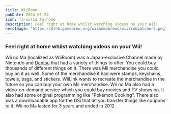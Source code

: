 ```yaml
---
title: WiiRoom
pubDate: 2024-01-24
icon: fa-solid fa-home
description: Feel right at home whilst watching videos on your Wii!
heroImage: "https://dlhb.gamebrew.org/wiihomebrews/wiilinkpatcher7.png"
---
```

### Feel right at home whilst watching videos on your Wii!

Wii no Ma (localized as WiiRoom) was a Japan-exclusive Channel made by Nintendo and <a
        href="http://www.dentsu.com">Dentsu</a> that had a variety of things to offer. You could buy thousands of
      different things on it. There was Mii merchandise you could buy on it as well. Some of the merchandise it had were
      stamps, keychains, towels, bags, and stickers. WiiLink wants to recreate the merchandise in the future so you
      can buy your own Mii merchandise. Wii no Ma also had a video-on-demand service which you could buy movies and TV
      shows on. It also had some original programming like "Pokémon Cooking". There also was a downloadable app for the
      DSi that let you transfer things like coupons to it. Wii no Ma lasted for 3 years and ended in 2012.